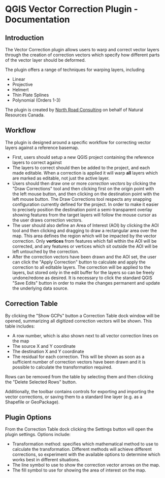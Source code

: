 # QGIS Vector Correction Plugin - Documentation

## Introduction

The Vector Correction plugin allows users to warp and correct vector layers through the creation of correction
vectors which specify how different parts of the vector layer should be deformed.

The plugin offers a range of techniques for warping layers, including

- Linear
- Projective
- Helmert
- Thin Plate Splines
- Polynomial (Orders 1-3)

The plugin is created by [North Road Consulting](http://north-road.com) on behalf of Natural Resources Canada.

## Workflow

The plugin is designed around a specific workflow for correcting vector layers against a reference basemap.

- First, users should setup a new QGIS project containing the reference layers to correct against
- The layers to correct should then be added to the project, and each made editable. When a correction
  is applied it will warp **all** layers which are marked as editable, not just the active layer.
- Users should then draw one or more *correction vectors* by clicking the "Draw Corrections" tool and
  then clicking first on the origin point with the left mouse button, and then clicking on the destination
  point with the left mouse button. The Draw Corrections tool respects any snapping configuration currently
  defined for the project. In order to make it easier to precisely position the destination point a semi-transparent
  overlay showing features from the target layers will follow the mouse cursor as the user draws correction vectors.
- The user should also define an Area of Interest (AOI) by clicking the AOI tool and then clicking and dragging
  to draw a rectangular area over the map. This area defines the region which will be impacted by the vector
  correction. Only **vertices** from features which fall within the AOI will be corrected, and any features
  or vertices which sit outside the AOI will be left untouched by the correction.
- After the correction vectors have been drawn and the AOI set, the user can click the "Apply Correction" button
  to calculate and apply the correction to all editable layers. The correction will be applied to the layers,
  but stored only in the edit buffer for the layers so can be freely undone/redone as desired. It is necessary
  to click the standard QGIS "Save Edits" button in order to make the changes permanent and update the
  underlying data source.
  
## Correction Table

By clicking the "Show GCPs" button a Correction Table dock window will be opened, summarizing all digitized correction vectors will be shown. This
table includes:

- A row number, which is also shown next to all vector correction lines on the map
- The source X and Y coordinate
- The destination X and Y coordinate
- The residual for each correction. This will be shown as soon as a sufficient number of correction vectors have been drawn and
  it is possible to calculate the transformation required.
  
Rows can be removed from the table by selecting them and then clicking the "Delete Selected Rows" button.

Additionally, the toolbar contains controls for exporting and importing the vector corrections, or saving
them to a standard line layer (e.g. as a Shapefile or GeoPackage).

## Plugin Options

From the Correction Table dock clicking the Settings button will open the plugin settings. Options include:

- Transformation method: specifies which mathematical method to use to calculate the transformation. Different
  methods will achieve different corrections, so experiment with the available options to determine which
  works best in different situations.
- The line symbol to use to show the correction vector arrows on the map.
- The fill symbol to use for showing the area of interest on the map.


  


  